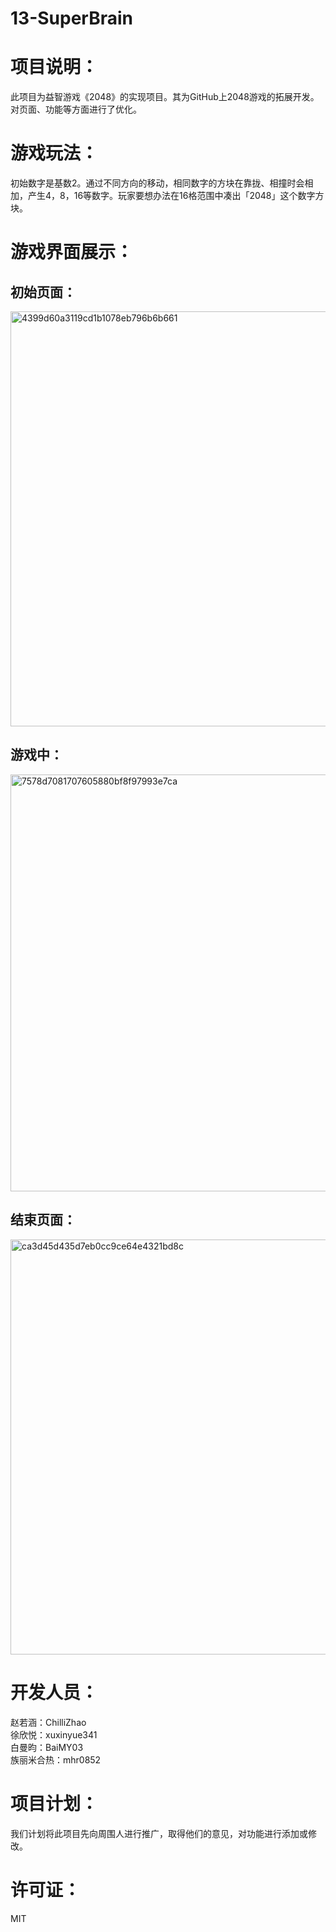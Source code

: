 # 13-SuperBrain
# 项目说明：
此项目为益智游戏《2048》的实现项目。其为GitHub上2048游戏的拓展开发。对页面、功能等方面进行了优化。
# 游戏玩法：
初始数字是基数2。通过不同方向的移动，相同数字的方块在靠拢、相撞时会相加，产生4，8，16等数字。玩家要想办法在16格范围中凑出「2048」这个数字方块。      
# 游戏界面展示：
## 初始页面：

<img width="664" alt="4399d60a3119cd1b1078eb796b6b661" src="https://github.com/Bistu-OSSDT-2023/13-SuperBrain/assets/138183517/5de6ad51-58bc-4c15-9a9f-a65402f750e3">

## 游戏中：

<img width="667" alt="7578d7081707605880bf8f97993e7ca" src="https://github.com/Bistu-OSSDT-2023/13-SuperBrain/assets/138183517/91bf42c2-37df-4805-8a80-a50b0f2f2322">


## 结束页面：  

<img width="664" alt="ca3d45d435d7eb0cc9ce64e4321bd8c" src="https://github.com/Bistu-OSSDT-2023/13-SuperBrain/assets/138183517/377c9122-bb0b-46c5-a280-a435907861fa">

# 开发人员：
赵若涵：ChilliZhao   
徐欣悦：xuxinyue341   
白曼昀：BaiMY03   
族丽米合热：mhr0852   
# 项目计划：
我们计划将此项目先向周围人进行推广，取得他们的意见，对功能进行添加或修改。
# 许可证：
MIT  

